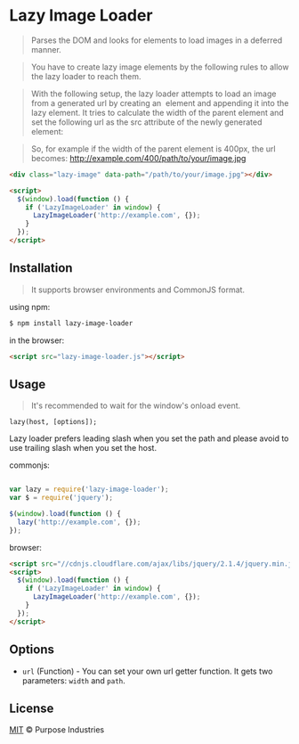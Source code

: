 # Lazy Image Loader

> Parses the DOM and looks for elements to load images in a deferred manner.

> You have to create lazy image elements by the following rules to allow the lazy loader to reach them.

> With the following setup, the lazy loader attempts to load an image from a generated url by creating an <img> element and appending it into the lazy element.
> It tries to calculate the width of the parent element and set the following url as the src attribute of the newly generated <img> element:

> So, for example if the width of the parent element is 400px, the url becomes:
> http://example.com/400/path/to/your/image.jpg

```html
<div class="lazy-image" data-path="/path/to/your/image.jpg"></div>

<script>
  $(window).load(function () {
    if ('LazyImageLoader' in window) {
      LazyImageLoader('http://example.com', {});
    }
  });
</script>
```

## Installation

> It supports browser environments and CommonJS format.

using npm:

```bash
$ npm install lazy-image-loader
```

in the browser:

```html
<script src="lazy-image-loader.js"></script>
```

## Usage

> It's recommended to wait for the window's onload event.

```
lazy(host, [options]);
```

Lazy loader prefers leading slash when you set the path and please avoid to use trailing slash when you set the host.

commonjs:

```js

var lazy = require('lazy-image-loader');
var $ = require('jquery');

$(window).load(function () {
  lazy('http://example.com', {});
});

```

browser:

```html
<script src="//cdnjs.cloudflare.com/ajax/libs/jquery/2.1.4/jquery.min.js"></script>
<script>
  $(window).load(function () {
    if ('LazyImageLoader' in window) {
      LazyImageLoader('http://example.com', {});
    }
  });
</script>
```
## Options

- `url` (Function) - You can set your own url getter function. It gets two parameters: `width` and `path`.

## License

  [MIT](LICENSE) &copy; Purpose Industries
